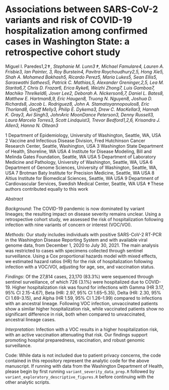 # Associations between SARS-CoV-2 variants and risk of COVID-19 hospitalization among confirmed cases in Washington State: a retrospective cohort study

Miguel I. Paredes1,2✝*, Stephanie M. Lunn3✝, Michael Famulare4, Lauren A. Frisbie3, Ian Painter, 3, Roy Burstein4, Pavitra Roychoudhury2,5,  Hong Xie5, Shah A. Mohamed Bakhash5, Ricardo Perez5, Maria Lukes5, Sean Ellis5, Saraswathi Sathees5, Patrick C. Mathias,5, Alexander Greninger,2,5, Lea M. Starita6,7, Chris D. Frazar6, Erica Ryke6, Weizhi Zhong7, Luis Gamboa7, Machiko Threlkeld6, Jover Lee2, Deborah A. Nickerson6,7, Daniel L. Bates8, Matthew E. Hartman8,9, Eric Haugen8, Truong N. Nguyen8, Joshua D. Richards8, Jacob L. Rodriguez8, John A. Stamatoyannopoulos8, Eric Thorland8, Geoff Melly3, Philip E. Dykema3, Drew C. MacKellar3, Hannah K. Gray3, Avi Singh3, JohnAric MoonDance Peterson3, Denny Russell3,  Laura Marcela Torres3, Scott Lindquist3, Trevor Bedford1,2,6, Krisandra J. Allen3, Hanna N. Oltean3*

1 Department of Epidemiology, University of Washington, Seattle, WA, USA
2 Vaccine and Infectious Disease Division, Fred Hutchinson Cancer Research Center, Seattle, Washington, USA
3 Washington State Department of Health, Shoreline, WA USA
4 Institute for Disease Modeling, Bill and Melinda Gates Foundation, Seattle, WA USA
5 Department of Laboratory Medicine and Pathology, University of Washington, Seattle, WA, USA
6 Department of Genome Sciences, University of Washington, Seattle, WA, USA
7 Brotman Baty Institute for Precision Medicine, Seattle, WA USA
8 Altius Institute for Biomedical Sciences, Seattle, WA USA
9 Department of Cardiovascular Services, Swedish Medical Center, Seattle, WA USA
✝These authors contributed equally to this work

*Abstract* 

_Background_: The COVID-19 pandemic is now dominated by variant lineages; the resulting impact on disease severity remains unclear. Using a retrospective cohort study, we assessed the risk of hospitalization following infection with nine variants of concern or interest (VOC/VOI).

_Methods_: Our study includes individuals with positive SARS-CoV-2 RT-PCR in the Washington Disease Reporting System and with available viral genome data, from December 1, 2020 to July 30, 2021. The main analysis was restricted to cases with specimens collected through sentinel surveillance. Using a Cox proportional hazards model with mixed effects, we estimated hazard ratios (HR) for the risk of hospitalization following infection with a VOC/VOI, adjusting for age, sex, and vaccination status.

_Findings_: Of the 27,814 cases, 23,170 (83.3%) were sequenced through sentinel surveillance, of which 726 (3.1%) were hospitalized due to COVID-19. Higher hospitalization risk was found for infections with Gamma (HR 3.17, 95% CI 2.15-4.67), Beta (HR: 2.97, 95% CI 1.65–5.35), Delta (HR: 2.30, 95% CI 1.69-3.15), and Alpha (HR 1.59, 95% CI 1.26–1.99) compared to infections with an ancestral lineage. Following VOC infection, unvaccinated patients show a similar higher hospitalization risk, while vaccinated patients show no significant difference in risk, both when compared to unvaccinated, ancestral lineage cases.   

_Interpretation_: Infection with a VOC results in a higher hospitalization risk, with an active vaccination attenuating that risk. Our findings support promoting hospital preparedness, vaccination, and robust genomic surveillance.  

Code:
While data is not included due to patient privacy concerns, the code contained in this repository represent the analytic code for the above manuscript. If running with data from the Washington Department of Health, please begin by first running `variant_severity_data_prep.R` followed by `variant_exploratory_descriptive_figures.R` before continuing with the other analytic scripts. 
